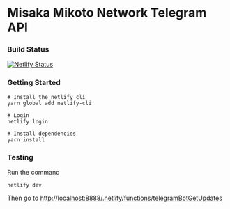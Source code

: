 # Misaka Mikoto Network Telegram API




### Build Status
[![Netlify Status](https://api.netlify.com/api/v1/badges/69c5c697-dffb-4027-8fd6-698d90016345/deploy-status)](https://app.netlify.com/sites/misakanetwork-telegram-api/deploys)

### Getting Started
```
# Install the netlify cli
yarn global add netlify-cli

# Login
netlify login

# Install dependencies
yarn install
```

### Testing
Run the command
```
netlify dev
```
Then go to [http://localhost:8888/.netlify/functions/telegramBotGetUpdates](Browser)
